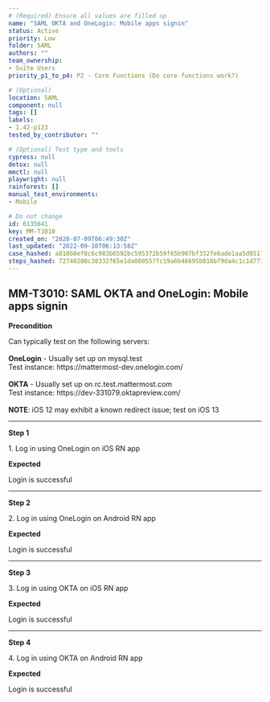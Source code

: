 ```yaml
---
# (Required) Ensure all values are filled up
name: "SAML OKTA and OneLogin: Mobile apps signin"
status: Active
priority: Low
folder: SAML
authors: ""
team_ownership: 
- Suite Users
priority_p1_to_p4: P2 - Core Functions (Do core functions work?)

# (Optional)
location: SAML
component: null
tags: []
labels: 
- 1.42-p123
tested_by_contributor: ""

# (Optional) Test type and tools
cypress: null
detox: null
mmctl: null
playwright: null
rainforest: []
manual_test_environments:
- Mobile

# Do not change
id: 6135641
key: MM-T3010
created_on: "2020-07-09T06:49:30Z"
last_updated: "2022-09-10T06:13:58Z"
case_hashed: a810b8ef8c6c983b6592bc595372b59f65b907bf332fe6ade1aa5d05176f14517bd704b5a4a078ffa612b3e48727efb7
steps_hashed: 72740200c38332f65e1da080557fc19a6b46695b816b79da4c1c1d771ec2840e6c28720842a1da92a7aae2f9e2674298
---
```


<!-- (Auto-generated) Based on frontmatter's "key" and "name" -->

## MM-T3010: SAML OKTA and OneLogin: Mobile apps signin

**Precondition**

Can typically test on the following servers:\
\
**OneLogin** - Usually set up on mysql.test\
Test instance: https\://mattermost-dev.onelogin.com/\
\
**OKTA** - Usually set up on rc.test.mattermost.com\
Test instance: https\://dev-331079.oktapreview\.com/\
\
**NOTE**: iOS 12 may exhibit a known redirect issue; test on iOS 13

---

**Step 1**

1\. Log in using OneLogin on iOS RN app

**Expected**

Login is successful

---

**Step 2**

2\. Log in using OneLogin on Android RN app

**Expected**

Login is successful

---

**Step 3**

3\. Log in using OKTA on iOS RN app

**Expected**

Login is successful

---

**Step 4**

4\. Log in using OKTA on Android RN app

**Expected**

Login is successful
